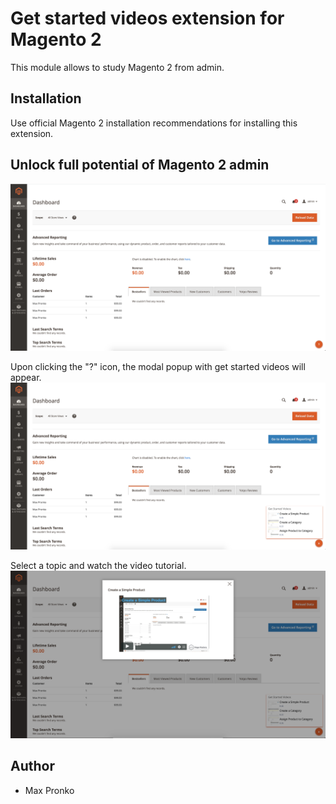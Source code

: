 # Get started videos extension for Magento 2

This module allows to study Magento 2 from admin.

## Installation

Use official Magento 2 installation recommendations for installing this extension.

## Unlock full potential of Magento 2 admin

![](docs/get-started-icon.png)

Upon clicking the "?" icon, the modal popup with get started videos will appear.
![](docs/get-started-modal.png)

Select a topic and watch the video tutorial.
![](docs/get-started-video-modal.png)

## Author

* Max Pronko